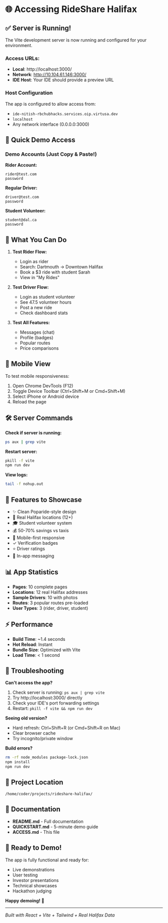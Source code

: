 # 🌐 Accessing RideShare Halifax

## ✅ Server is Running!

The Vite development server is now running and configured for your environment.

### Access URLs:

- **Local**: http://localhost:3000/
- **Network**: http://10.104.61.146:3000/
- **IDE Host**: Your IDE should provide a preview URL

### Host Configuration

The app is configured to allow access from:
- `ide-nitish-rbchubhacks.services.oip.virtusa.dev`
- `localhost`
- Any network interface (0.0.0.0:3000)

## 🎯 Quick Demo Access

### Demo Accounts (Just Copy & Paste!)

**Rider Account:**
```
rider@test.com
password
```

**Regular Driver:**
```
driver@test.com
password
```

**Student Volunteer:**
```
student@dal.ca
password
```

## 🚀 What You Can Do

1. **Test Rider Flow:**
   - Login as rider
   - Search: Dartmouth → Downtown Halifax
   - Book a $3 ride with student Sarah
   - View in "My Rides"

2. **Test Driver Flow:**
   - Login as student volunteer
   - See 47.5 volunteer hours
   - Post a new ride
   - Check dashboard stats

3. **Test All Features:**
   - Messages (chat)
   - Profile (badges)
   - Popular routes
   - Price comparisons

## 📱 Mobile View

To test mobile responsiveness:
1. Open Chrome DevTools (F12)
2. Toggle Device Toolbar (Ctrl+Shift+M or Cmd+Shift+M)
3. Select iPhone or Android device
4. Reload the page

## 🛠️ Server Commands

**Check if server is running:**
```bash
ps aux | grep vite
```

**Restart server:**
```bash
pkill -f vite
npm run dev
```

**View logs:**
```bash
tail -f nohup.out
```

## 🎨 Features to Showcase

- ✨ Clean Poparide-style design
- 📍 Real Halifax locations (12+)
- 🎓 Student volunteer system
- 💰 50-70% savings vs taxis
- 📱 Mobile-first responsive
- ✓ Verification badges
- ⭐ Driver ratings
- 💬 In-app messaging

## 📊 App Statistics

- **Pages**: 10 complete pages
- **Locations**: 12 real Halifax addresses
- **Sample Drivers**: 10 with photos
- **Routes**: 3 popular routes pre-loaded
- **User Types**: 3 (rider, driver, student)

## ⚡ Performance

- **Build Time**: ~1.4 seconds
- **Hot Reload**: Instant
- **Bundle Size**: Optimized with Vite
- **Load Time**: < 1 second

## 🔧 Troubleshooting

**Can't access the app?**
1. Check server is running: `ps aux | grep vite`
2. Try http://localhost:3000/ directly
3. Check your IDE's port forwarding settings
4. Restart: `pkill -f vite && npm run dev`

**Seeing old version?**
- Hard refresh: Ctrl+Shift+R (or Cmd+Shift+R on Mac)
- Clear browser cache
- Try incognito/private window

**Build errors?**
```bash
rm -rf node_modules package-lock.json
npm install
npm run dev
```

## 📁 Project Location

```
/home/coder/projects/rideshare-halifax/
```

## 📖 Documentation

- **README.md** - Full documentation
- **QUICKSTART.md** - 5-minute demo guide
- **ACCESS.md** - This file

## 🎉 Ready to Demo!

The app is fully functional and ready for:
- Live demonstrations
- User testing
- Investor presentations
- Technical showcases
- Hackathon judging

**Happy demoing! 🚀**

---

*Built with React + Vite + Tailwind + Real Halifax Data*
